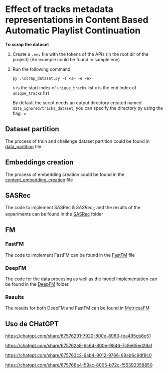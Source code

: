 # Effect of tracks metadata representations in Content Based Automatic Playlist Continuation

**To scrap the dataset**
1. Create a `.env` file with the tokens of the APIs (in the root dir of the project) (An example could be found in sample.env)
2. Run the following command
    ```
    py .\scrap_dataset.py -s <s> -e <e>
    ```

    `s` is the start index of `unique_tracks` list
    `e` is the end index of `unique_tracks` list

    By default the script needs an output directory created named `data_ignored/tracks_dataset`, you can specify the directory by using the flag `-o`

## Dataset partition
The process of train and challenge dataset partition could be found in [data_partition](./data_partition.ipynb) file

## Embeddings creation
The process of embedding creation could be found in the [content_embedding_creation](./content_embedding_creation.ipynb) file

## SASRec
The code to implement SASRec & $SASRec_C$ and the results of the experiments can be found in the [SASRec](./SASRec/) folder

## FM

### FastFM

The code to implement FastFM can be found in the [FastFM](./FastFM.ipynb) file

### DeepFM

The code for the data procesing as well as the model implementation can be found in the [DeepFM](./DeepFM/) folder.

### Results

The results for both DeepFM and FastFM can be found in [MetricasFM](./Metricas%20FM.ipynb)

## Uso de CHatGPT
https://chatgpt.com/share/67576291-7920-800e-8963-fea495cb8e51

https://chatgpt.com/share/675762a8-6c64-800e-9846-7c8e65ed28af

https://chatgpt.com/share/675763c2-9ab4-8012-9766-69ab6c9df8c0

https://chatgpt.com/share/675766e4-59ac-8005-b72c-f55392358850
